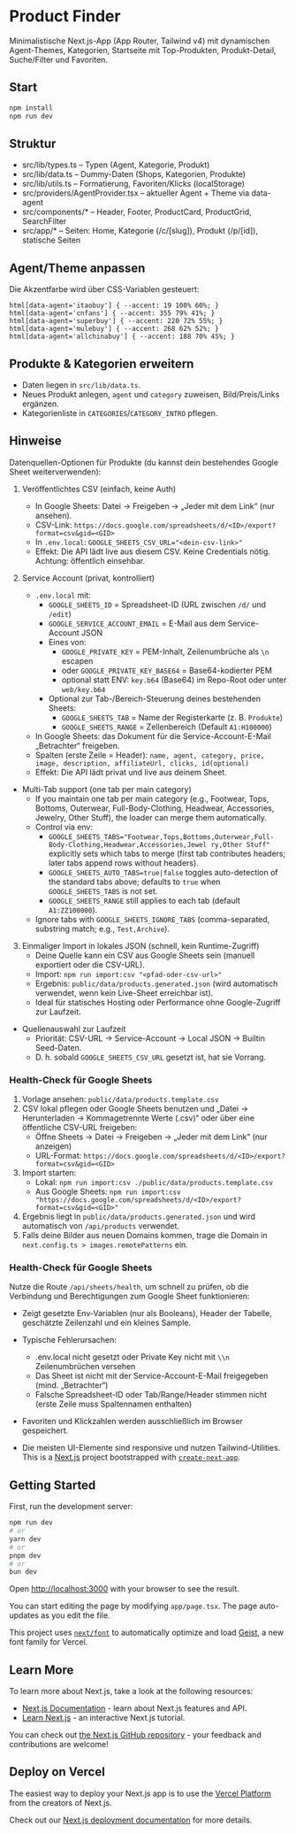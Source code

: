 Product Finder
==============

Minimalistische Next.js-App (App Router, Tailwind v4) mit dynamischen Agent-Themes, Kategorien, Startseite mit Top-Produkten, Produkt-Detail, Suche/Filter und Favoriten.

Start
-----

```bash
npm install
npm run dev
```

Struktur
--------

- src/lib/types.ts – Typen (Agent, Kategorie, Produkt)
- src/lib/data.ts – Dummy-Daten (Shops, Kategorien, Produkte)
- src/lib/utils.ts – Formatierung, Favoriten/Klicks (localStorage)
- src/providers/AgentProvider.tsx – aktueller Agent + Theme via data-agent
- src/components/* – Header, Footer, ProductCard, ProductGrid, SearchFilter
- src/app/* – Seiten: Home, Kategorie (/c/[slug]), Produkt (/p/[id]), statische Seiten

Agent/Theme anpassen
--------------------

Die Akzentfarbe wird über CSS-Variablen gesteuert:

```
html[data-agent='itaobuy'] { --accent: 19 100% 60%; }
html[data-agent='cnfans'] { --accent: 355 79% 41%; }
html[data-agent='superbuy'] { --accent: 220 72% 55%; }
html[data-agent='mulebuy'] { --accent: 268 62% 52%; }
html[data-agent='allchinabuy'] { --accent: 188 70% 45%; }
```

Produkte & Kategorien erweitern
-------------------------------

- Daten liegen in `src/lib/data.ts`.
- Neues Produkt anlegen, `agent` und `category` zuweisen, Bild/Preis/Links ergänzen.
- Kategorienliste in `CATEGORIES`/`CATEGORY_INTRO` pflegen.

Hinweise
--------

Datenquellen-Optionen für Produkte (du kannst dein bestehendes Google Sheet weiterverwenden):

1) Veröffentlichtes CSV (einfach, keine Auth)
   - In Google Sheets: Datei → Freigeben → „Jeder mit dem Link“ (nur ansehen).
   - CSV-Link: `https://docs.google.com/spreadsheets/d/<ID>/export?format=csv&gid=<GID>`
   - In `.env.local`: `GOOGLE_SHEETS_CSV_URL="<dein-csv-link>"`
   - Effekt: Die API lädt live aus diesem CSV. Keine Credentials nötig. Achtung: öffentlich einsehbar.

2) Service Account (privat, kontrolliert)
   - `.env.local` mit: 
     - `GOOGLE_SHEETS_ID` = Spreadsheet-ID (URL zwischen `/d/` und `/edit`)
     - `GOOGLE_SERVICE_ACCOUNT_EMAIL` = E-Mail aus dem Service-Account JSON
     - Eines von:
       - `GOOGLE_PRIVATE_KEY` = PEM-Inhalt, Zeilenumbrüche als `\n` escapen
       - oder `GOOGLE_PRIVATE_KEY_BASE64` = Base64-kodierter PEM
       - optional statt ENV: `key.b64` (Base64) im Repo-Root oder unter `web/key.b64`
     - Optional zur Tab-/Bereich-Steuerung deines bestehenden Sheets:
       - `GOOGLE_SHEETS_TAB` = Name der Registerkarte (z. B. `Produkte`)
       - `GOOGLE_SHEETS_RANGE` = Zellenbereich (Default `A1:H100000`)
   - In Google Sheets: das Dokument für die Service-Account-E-Mail „Betrachter“ freigeben.
   - Spalten (erste Zeile = Header): `name, agent, category, price, image, description, affiliateUrl, clicks, id(optional)`
   - Effekt: Die API lädt privat und live aus deinem Sheet.

  - Multi-Tab support (one tab per main category)
    - If you maintain one tab per main category (e.g., Footwear, Tops, Bottoms, Outerwear, Full-Body-Clothing, Headwear, Accessories, Jewelry, Other Stuff), the loader can merge them automatically.
    - Control via env:
      - `GOOGLE_SHEETS_TABS="Footwear,Tops,Bottoms,Outerwear,Full-Body-Clothing,Headwear,Accessories,Jewel ry,Other Stuff"` explicitly sets which tabs to merge (first tab contributes headers; later tabs append rows without headers).
      - `GOOGLE_SHEETS_AUTO_TABS=true|false` toggles auto-detection of the standard tabs above; defaults to `true` when `GOOGLE_SHEETS_TABS` is not set.
      - `GOOGLE_SHEETS_RANGE` still applies to each tab (default `A1:ZZ100000`).
    - Ignore tabs with `GOOGLE_SHEETS_IGNORE_TABS` (comma-separated, substring match; e.g., `Test,Archive`).

3) Einmaliger Import in lokales JSON (schnell, kein Runtime-Zugriff)
   - Deine Quelle kann ein CSV aus Google Sheets sein (manuell exportiert oder die CSV-URL).
   - Import: `npm run import:csv "<pfad-oder-csv-url>"`
   - Ergebnis: `public/data/products.generated.json` (wird automatisch verwendet, wenn kein Live-Sheet erreichbar ist).
   - Ideal für statisches Hosting oder Performance ohne Google-Zugriff zur Laufzeit.

- Quellenauswahl zur Laufzeit
  - Priorität: CSV-URL → Service-Account → Local JSON → Builtin Seed-Daten.
  - D. h. sobald `GOOGLE_SHEETS_CSV_URL` gesetzt ist, hat sie Vorrang.

### Health-Check für Google Sheets
  1) Vorlage ansehen: `public/data/products.template.csv`
  2) CSV lokal pflegen oder Google Sheets benutzen und „Datei → Herunterladen → Kommagetrennte Werte (.csv)“ oder über eine öffentliche CSV-URL freigeben:
	  - Öffne Sheets → Datei → Freigeben → „Jeder mit dem Link“ (nur anzeigen)
	  - URL-Format: `https://docs.google.com/spreadsheets/d/<ID>/export?format=csv&gid=<GID>`
  3) Import starten:
	  - Lokal: `npm run import:csv ./public/data/products.template.csv`
	  - Aus Google Sheets: `npm run import:csv "https://docs.google.com/spreadsheets/d/<ID>/export?format=csv&gid=<GID>"`
  4) Ergebnis liegt in `public/data/products.generated.json` und wird automatisch von `/api/products` verwendet.
  5) Falls deine Bilder aus neuen Domains kommen, trage die Domain in `next.config.ts > images.remotePatterns` ein.

### Health-Check für Google Sheets

Nutze die Route `/api/sheets/health`, um schnell zu prüfen, ob die Verbindung und Berechtigungen zum Google Sheet funktionieren:

- Zeigt gesetzte Env-Variablen (nur als Booleans), Header der Tabelle, geschätzte Zeilenzahl und ein kleines Sample.
- Typische Fehlerursachen:
  - .env.local nicht gesetzt oder Private Key nicht mit `\\n` Zeilenumbrüchen versehen
  - Das Sheet ist nicht mit der Service-Account-E-Mail freigegeben (mind. „Betrachter“)
  - Falsche Spreadsheet-ID oder Tab/Range/Header stimmen nicht (erste Zeile muss Spaltennamen enthalten)


- Favoriten und Klickzahlen werden ausschließlich im Browser gespeichert.
- Die meisten UI-Elemente sind responsive und nutzen Tailwind-Utilities.
This is a [Next.js](https://nextjs.org) project bootstrapped with [`create-next-app`](https://nextjs.org/docs/app/api-reference/cli/create-next-app).

## Getting Started

First, run the development server:

```bash
npm run dev
# or
yarn dev
# or
pnpm dev
# or
bun dev
```

Open [http://localhost:3000](http://localhost:3000) with your browser to see the result.

You can start editing the page by modifying `app/page.tsx`. The page auto-updates as you edit the file.

This project uses [`next/font`](https://nextjs.org/docs/app/building-your-application/optimizing/fonts) to automatically optimize and load [Geist](https://vercel.com/font), a new font family for Vercel.

## Learn More

To learn more about Next.js, take a look at the following resources:

- [Next.js Documentation](https://nextjs.org/docs) - learn about Next.js features and API.
- [Learn Next.js](https://nextjs.org/learn) - an interactive Next.js tutorial.

You can check out [the Next.js GitHub repository](https://github.com/vercel/next.js) - your feedback and contributions are welcome!

## Deploy on Vercel

The easiest way to deploy your Next.js app is to use the [Vercel Platform](https://vercel.com/new?utm_medium=default-template&filter=next.js&utm_source=create-next-app&utm_campaign=create-next-app-readme) from the creators of Next.js.

Check out our [Next.js deployment documentation](https://nextjs.org/docs/app/building-your-application/deploying) for more details.

